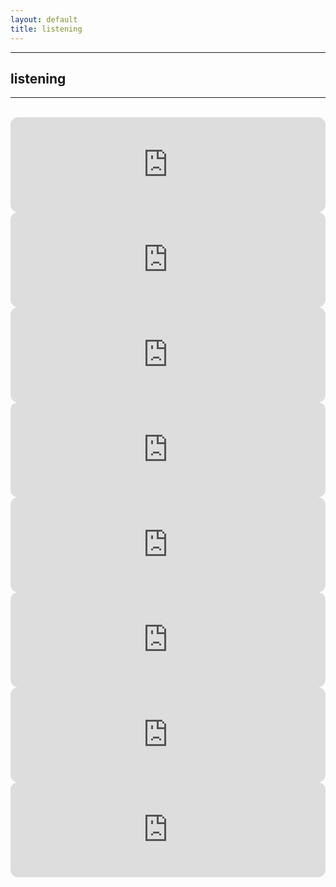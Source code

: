 ```yaml
---
layout: default
title: listening
---
```


<hr>

## listening
----

<br>

<iframe style="border-radius:12px" src="https://open.spotify.com/embed/playlist/0hdnVD0XOsv8dXi1Zi4k4j?utm_source=generator" width="100%" height="152" frameBorder="0" allowfullscreen="" allow="autoplay; clipboard-write; encrypted-media; fullscreen; picture-in-picture" loading="lazy"></iframe>

<br>

<iframe style="border-radius:12px" src="https://open.spotify.com/embed/playlist/7AyOJTmKco2oThZYDLZZ6F?utm_source=generator" width="100%" height="152" frameBorder="0" allowfullscreen="" allow="autoplay; clipboard-write; encrypted-media; fullscreen; picture-in-picture" loading="lazy"></iframe>

<br>

<iframe style="border-radius:12px" src="https://open.spotify.com/embed/playlist/3sk4tpdcw94wq9asrrBJ3w?utm_source=generator" width="100%" height="152" frameBorder="0" allowfullscreen="1" allow="autoplay; clipboard-write; encrypted-media; fullscreen; picture-in-picture" loading="lazy"></iframe>

<br>

<iframe style="border-radius:12px" src="https://open.spotify.com/embed/playlist/4xjCrr95pt7T3EK8AO4kkP?utm_source=generator&theme=0" width="100%" height="152" frameBorder="0" allowfullscreen="" allow="autoplay; clipboard-write; encrypted-media; fullscreen; picture-in-picture" loading="lazy"></iframe>

<br>


<iframe style="border-radius:12px" src="https://open.spotify.com/embed/playlist/3yitnwG2NjNEifd8yVE11r?utm_source=generator" width="100%" height="152" frameBorder="0" allowfullscreen="" allow="autoplay; clipboard-write; encrypted-media; fullscreen; picture-in-picture" loading="lazy"></iframe>

<br>

<iframe style="border-radius:12px" src="https://open.spotify.com/embed/playlist/02b1hqbNYjeuRoQAlgtibS?utm_source=generator" width="100%" height="152" frameBorder="0" allowfullscreen="" allow="autoplay; clipboard-write; encrypted-media; fullscreen; picture-in-picture" loading="lazy"></iframe>

<br>

<iframe style="border-radius:12px" src="https://open.spotify.com/embed/playlist/2EgOVutNk7gYiyDtr32mD2?utm_source=generator&theme=0" width="100%" height="152" frameBorder="0" allowfullscreen="" allow="autoplay; clipboard-write; encrypted-media; fullscreen; picture-in-picture" loading="lazy"></iframe>

<br>

<iframe style="border-radius:12px" src="https://open.spotify.com/embed/playlist/3jsNBOenlWc4UVVA4QJPv9?utm_source=generator" width="100%" height="152" frameBorder="0" allowfullscreen="" allow="autoplay; clipboard-write; encrypted-media; fullscreen; picture-in-picture" loading="lazy"></iframe>

<br><br>
<br><br>